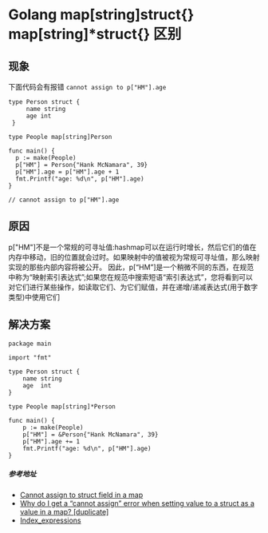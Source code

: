 # Golang map[string]struct{} map[string]*struct{} 区别

## 现象
下面代码会有报错 `cannot assign to p["HM"].age`

```
type Person struct {
     name string
     age int
 }

type People map[string]Person

func main() {
  p := make(People)
  p["HM"] = Person{"Hank McNamara", 39}
  p["HM"].age = p["HM"].age + 1
  fmt.Printf("age: %d\n", p["HM"].age)
}

// cannot assign to p["HM"].age
```

## 原因
p["HM"]不是一个常规的可寻址值:hashmap可以在运行时增长，然后它们的值在内存中移动，旧的位置就会过时。如果映射中的值被视为常规可寻址值，那么映射实现的那些内部内容将被公开。  因此，p[“HM”]是一个稍微不同的东西，在规范中称为“映射索引表达式”;如果您在规范中搜索短语“索引表达式”，您将看到可以对它们进行某些操作，如读取它们、为它们赋值，并在递增/递减表达式(用于数字类型)中使用它们
## 解决方案

```
package main

import "fmt"

type Person struct {
    name string
    age  int
}

type People map[string]*Person

func main() {
    p := make(People)
    p["HM"] = &Person{"Hank McNamara", 39}
    p["HM"].age += 1
    fmt.Printf("age: %d\n", p["HM"].age)
}
```
##### 参考地址
* [Cannot assign to struct field in a map](https://stackoverflow.com/questions/42605337/cannot-assign-to-struct-field-in-a-map)
* [Why do I get a “cannot assign” error when setting value to a struct as a value in a map? [duplicate]](https://stackoverflow.com/questions/32751537/why-do-i-get-a-cannot-assign-error-when-setting-value-to-a-struct-as-a-value-i)
* [Index_expressions](https://golang.org/ref/spec#Index_expressions)